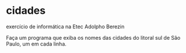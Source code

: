 # cidades

exercício de informática na Etec Adolpho Berezin

Faça um programa que exiba os nomes das cidades do litoral sul de São Paulo, um em cada linha.